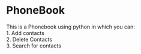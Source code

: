 <h1>PhoneBook</h1>
This is a Phonebook using python in which you can:<br>
1. Add contacts <br>
2. Delete Contacts <br>
3. Search for contacts <br>
